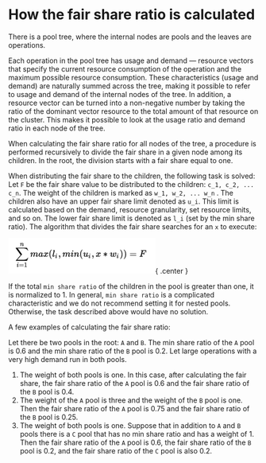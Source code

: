 # How the fair share ratio is calculated

There is a pool tree, where the internal nodes are pools and the leaves are operations.

Each operation in the pool tree has usage and demand — resource vectors that specify the current resource consumption of the operation and the maximum possible resource consumption. These characteristics (usage and demand) are naturally summed across the tree, making it possible to refer to usage and demand of the internal nodes of the tree. In addition, a resource vector can be turned into a non-negative number by taking the ratio of the dominant vector resource to the total amount of that resource on the cluster. This makes it possible to look at the usage ratio and demand ratio in each node of the tree.

When calculating the fair share ratio for all nodes of the tree, a procedure is performed recursively to divide the fair share in a given node among its children. In the root, the division starts with a fair share equal to one.

When distributing the fair share to the children, the following task is solved: Let `F` be the fair share value to be distributed to the children: `c_1, c_2, ... c_n`. The weight of the children is marked as `w_1, w_2, ... w_n` . The children also have an upper fair share limit denoted as `u_i`. This limit is calculated based on the demand, resource granularity, set resource limits, and so on. The lower fair share limit is denoted as `l_i` (set by the min share ratio). The algorithm that divides the fair share searches for an `x` to execute:

![](../../../../../images/fair_share_formula.png){ .center }

If the total `min share ratio` of the children in the pool is greater than one, it is normalized to 1. In general, `min share ratio` is a complicated characteristic and we do not recommend setting it for nested pools. Otherwise, the task described above would have no solution.

A few examples of calculating the fair share ratio:

Let there be two pools in the root: `A` and `B`. The min share ratio of the `A` pool is 0.6 and the min share ratio of the `B` pool is 0.2. Let large operations with a very high demand run in both pools.

1. The weight of both pools is one. In this case, after calculating the fair share, the fair share ratio of the `A` pool is 0.6 and the fair share ratio of the `B` pool is 0.4.
2. The weight of the `A` pool is three and the weight of the `B` pool is one. Then the fair share ratio of the `A` pool is 0.75 and the fair share ratio of the `B` pool is 0.25.
3. The weight of both pools is one. Suppose that in addition to `A` and `B` pools there is a `C` pool that has no min share ratio and has a weight of 1. Then the fair share ratio of the `A` pool is 0.6, the fair share ratio of the `B` pool is 0.2, and the fair share ratio of the `C` pool is also 0.2.